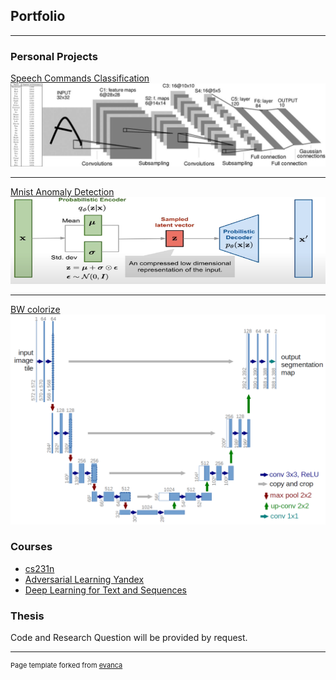## Portfolio

---

### Personal Projects

[Speech Commands Classification](https://github.com/itamar-saraf/Speech-Commands-Classification)
<img src="images/spc.png?raw=true"/>

---
[Mnist Anomaly Detection](https://github.com/itamar-saraf/Mnist-Anomaly-detection)
<img src="images/vae.png?raw=true"/>

---
[BW colorize](https://github.com/itamar-saraf/BW-colorize)
<img src="images/u-net-architecture.png?raw=true"/>


### Courses

- [cs231n](https://github.com/itamar-saraf/cs231n)
- [Adversarial Learning Yandex](https://github.com/moshenas/Adverserial_Learning_Yandex)
- [Deep Learning for Text and Sequences](https://github.com/itamar-saraf/Deep-Learning-for-Text-and-Sequences)



### Thesis

Code and Research Question will be provided by request.


---
<p style="font-size:11px">Page template forked from <a href="https://github.com/evanca/quick-portfolio">evanca</a></p>
<!-- Remove above link if you don't want to attibute -->
